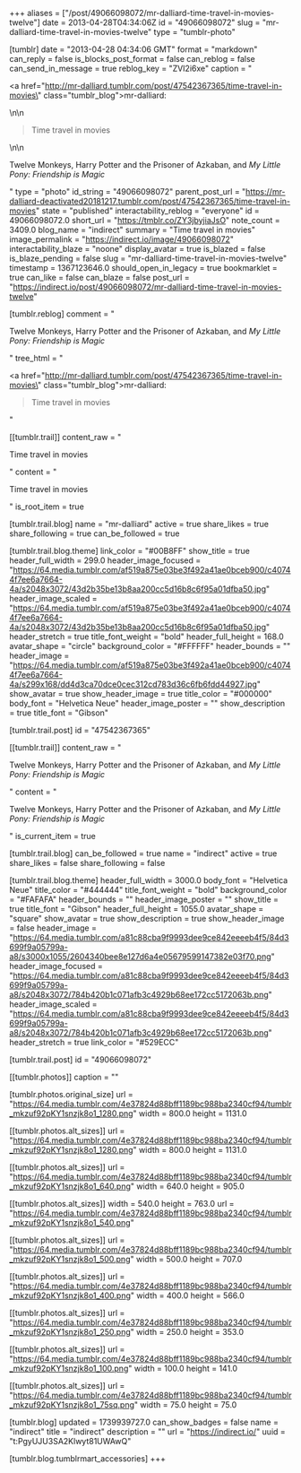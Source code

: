 +++
aliases = ["/post/49066098072/mr-dalliard-time-travel-in-movies-twelve"]
date = 2013-04-28T04:34:06Z
id = "49066098072"
slug = "mr-dalliard-time-travel-in-movies-twelve"
type = "tumblr-photo"

[tumblr]
date = "2013-04-28 04:34:06 GMT"
format = "markdown"
can_reply = false
is_blocks_post_format = false
can_reblog = false
can_send_in_message = true
reblog_key = "ZVI2i6xe"
caption = "<p><a href=\"http://mr-dalliard.tumblr.com/post/47542367365/time-travel-in-movies\" class=\"tumblr_blog\">mr-dalliard</a>:</p>\n\n<blockquote><p>Time travel in movies</p></blockquote>\n\n<p>Twelve Monkeys, Harry Potter and the Prisoner of Azkaban, and <em>My Little Pony: Friendship is Magic</em></p>"
type = "photo"
id_string = "49066098072"
parent_post_url = "https://mr-dalliard-deactivated20181217.tumblr.com/post/47542367365/time-travel-in-movies"
state = "published"
interactability_reblog = "everyone"
id = 49066098072.0
short_url = "https://tmblr.co/ZY3jbyjiaJsO"
note_count = 3409.0
blog_name = "indirect"
summary = "Time travel in movies"
image_permalink = "https://indirect.io/image/49066098072"
interactability_blaze = "noone"
display_avatar = true
is_blazed = false
is_blaze_pending = false
slug = "mr-dalliard-time-travel-in-movies-twelve"
timestamp = 1367123646.0
should_open_in_legacy = true
bookmarklet = true
can_like = false
can_blaze = false
post_url = "https://indirect.io/post/49066098072/mr-dalliard-time-travel-in-movies-twelve"

[tumblr.reblog]
comment = "<p>Twelve Monkeys, Harry Potter and the Prisoner of Azkaban, and <em>My Little Pony: Friendship is Magic</em></p>"
tree_html = "<p><a href=\"http://mr-dalliard.tumblr.com/post/47542367365/time-travel-in-movies\" class=\"tumblr_blog\">mr-dalliard</a>:</p><blockquote><p>Time travel in movies</p></blockquote>"

[[tumblr.trail]]
content_raw = "<p>Time travel in movies</p>"
content = "<p>Time travel in movies</p>"
is_root_item = true

[tumblr.trail.blog]
name = "mr-dalliard"
active = true
share_likes = true
share_following = true
can_be_followed = true

[tumblr.trail.blog.theme]
link_color = "#00B8FF"
show_title = true
header_full_width = 299.0
header_image_focused = "https://64.media.tumblr.com/af519a875e03be3f492a41ae0bceb900/c40744f7ee6a7664-4a/s2048x3072/43d2b35be13b8aa200cc5d16b8c6f95a01dfba50.jpg"
header_image_scaled = "https://64.media.tumblr.com/af519a875e03be3f492a41ae0bceb900/c40744f7ee6a7664-4a/s2048x3072/43d2b35be13b8aa200cc5d16b8c6f95a01dfba50.jpg"
header_stretch = true
title_font_weight = "bold"
header_full_height = 168.0
avatar_shape = "circle"
background_color = "#FFFFFF"
header_bounds = ""
header_image = "https://64.media.tumblr.com/af519a875e03be3f492a41ae0bceb900/c40744f7ee6a7664-4a/s299x168/dd4d3ca70dce0cec312cd783d36c6fb6fdd44927.jpg"
show_avatar = true
show_header_image = true
title_color = "#000000"
body_font = "Helvetica Neue"
header_image_poster = ""
show_description = true
title_font = "Gibson"

[tumblr.trail.post]
id = "47542367365"

[[tumblr.trail]]
content_raw = "<p>Twelve Monkeys, Harry Potter and the Prisoner of Azkaban, and <em>My Little Pony: Friendship is Magic</em></p>"
content = "<p>Twelve Monkeys, Harry Potter and the Prisoner of Azkaban, and <em>My Little Pony: Friendship is Magic</em></p>"
is_current_item = true

[tumblr.trail.blog]
can_be_followed = true
name = "indirect"
active = true
share_likes = false
share_following = false

[tumblr.trail.blog.theme]
header_full_width = 3000.0
body_font = "Helvetica Neue"
title_color = "#444444"
title_font_weight = "bold"
background_color = "#FAFAFA"
header_bounds = ""
header_image_poster = ""
show_title = true
title_font = "Gibson"
header_full_height = 1055.0
avatar_shape = "square"
show_avatar = true
show_description = true
show_header_image = false
header_image = "https://64.media.tumblr.com/a81c88cba9f9993dee9ce842eeeeb4f5/84d3699f9a05799a-a8/s3000x1055/2604340bee8e127d6a4e05679599147382e03f70.png"
header_image_focused = "https://64.media.tumblr.com/a81c88cba9f9993dee9ce842eeeeb4f5/84d3699f9a05799a-a8/s2048x3072/784b420b1c071afb3c4929b68ee172cc5172063b.png"
header_image_scaled = "https://64.media.tumblr.com/a81c88cba9f9993dee9ce842eeeeb4f5/84d3699f9a05799a-a8/s2048x3072/784b420b1c071afb3c4929b68ee172cc5172063b.png"
header_stretch = true
link_color = "#529ECC"

[tumblr.trail.post]
id = "49066098072"

[[tumblr.photos]]
caption = ""

[tumblr.photos.original_size]
url = "https://64.media.tumblr.com/4e37824d88bff1189bc988ba2340cf94/tumblr_mkzuf92pKY1snzjk8o1_1280.png"
width = 800.0
height = 1131.0

[[tumblr.photos.alt_sizes]]
url = "https://64.media.tumblr.com/4e37824d88bff1189bc988ba2340cf94/tumblr_mkzuf92pKY1snzjk8o1_1280.png"
width = 800.0
height = 1131.0

[[tumblr.photos.alt_sizes]]
url = "https://64.media.tumblr.com/4e37824d88bff1189bc988ba2340cf94/tumblr_mkzuf92pKY1snzjk8o1_640.png"
width = 640.0
height = 905.0

[[tumblr.photos.alt_sizes]]
width = 540.0
height = 763.0
url = "https://64.media.tumblr.com/4e37824d88bff1189bc988ba2340cf94/tumblr_mkzuf92pKY1snzjk8o1_540.png"

[[tumblr.photos.alt_sizes]]
url = "https://64.media.tumblr.com/4e37824d88bff1189bc988ba2340cf94/tumblr_mkzuf92pKY1snzjk8o1_500.png"
width = 500.0
height = 707.0

[[tumblr.photos.alt_sizes]]
url = "https://64.media.tumblr.com/4e37824d88bff1189bc988ba2340cf94/tumblr_mkzuf92pKY1snzjk8o1_400.png"
width = 400.0
height = 566.0

[[tumblr.photos.alt_sizes]]
url = "https://64.media.tumblr.com/4e37824d88bff1189bc988ba2340cf94/tumblr_mkzuf92pKY1snzjk8o1_250.png"
width = 250.0
height = 353.0

[[tumblr.photos.alt_sizes]]
url = "https://64.media.tumblr.com/4e37824d88bff1189bc988ba2340cf94/tumblr_mkzuf92pKY1snzjk8o1_100.png"
width = 100.0
height = 141.0

[[tumblr.photos.alt_sizes]]
url = "https://64.media.tumblr.com/4e37824d88bff1189bc988ba2340cf94/tumblr_mkzuf92pKY1snzjk8o1_75sq.png"
width = 75.0
height = 75.0

[tumblr.blog]
updated = 1739939727.0
can_show_badges = false
name = "indirect"
title = "indirect"
description = ""
url = "https://indirect.io/"
uuid = "t:PgyUJU3SA2Klwyt81UWAwQ"

[tumblr.blog.tumblrmart_accessories]
+++
